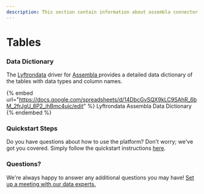 ```yaml
---
description: This section contain information about assembla connector tables information
---
```


# Tables

### Data Dictionary

The [Lyftrondata](https://www.lyftrondata.com/) driver for [Assembla](https://www.lyftrondata.com/integration/commerce-analytics/assembla//)[ ](https://www.lyftrondata.com/integration/assembla/)provides a detailed data dictionary of the tables with data types and column names.

{% embed url="https://docs.google.com/spreadsheets/d/14DbcGvSQX9kLC9SAhR_6bM_2frJgU_8P2_ihBmc4ujc/edit" %}
Lyftrondata Assembla Data Dictionary
{% endembed %}

### Quickstart Steps

Do you have questions about how to use the platform? Don't worry; we've got you covered. Simply follow the quickstart instructions [here](../README.md).

### Questions? <a href="#questions" id="questions"></a>

We're always happy to answer any additional questions you may have! [Set up a meeting with our data experts.](https://www.lyftrondata.com/book-a-meeting/)


